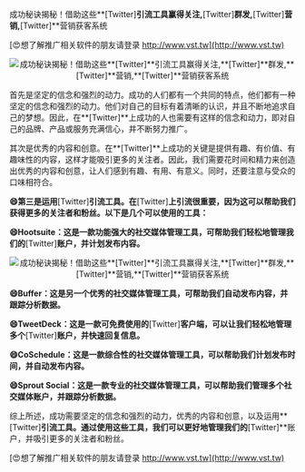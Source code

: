 成功秘诀揭秘！借助这些**[Twitter]**引流工具赢得关注,**[Twitter]**群发,**[Twitter]**营销,**[Twitter]**营销获客系统

[😍想了解推广相关软件的朋友请登录 http://www.vst.tw](http://www.vst.tw)

 <center><img src="https://vst.tw/MP4/tuiguang/png/3.png" alt="成功秘诀揭秘！借助这些**[Twitter]**引流工具赢得关注,**[Twitter]**群发,**[Twitter]**营销,**[Twitter]**营销获客系统"></center>

首先是坚定的信念和强烈的动力。成功的人们都有一个共同的特点，他们都有一种坚定的信念和强烈的动力。他们对自己的目标有着清晰的认识，并且不断地追求自己的梦想。因此，在**[Twitter]**上成功的人也需要有这样的信念和动力，即对自己的品牌、产品或服务充满信心，并不断努力推广。

其次是优秀的内容和创意。在**[Twitter]**上成功的关键是提供有趣、有价值、有趣味性的内容，这样才能吸引更多的关注者。因此，我们需要花时间和精力来创造出优秀的内容和创意，让人们感到有趣、有用、有意义。同时，还要注意与受众的口味相符合。

**😄第三是运用**[Twitter]**引流工具。在**[Twitter]**上引流很重要，因为这可以帮助我们获得更多的关注者和粉丝。以下是几个可以使用的工具：**

**😄Hootsuite：这是一款功能强大的社交媒体管理工具，可帮助我们轻松地管理我们的**[Twitter]**账户，并计划发布内容。**

 <center><img src="https://vst.tw/MP4/tuiguang/png/7.png" alt="成功秘诀揭秘！借助这些**[Twitter]**引流工具赢得关注,**[Twitter]**群发,**[Twitter]**营销,**[Twitter]**营销获客系统"></center>

**😄Buffer：这是另一个优秀的社交媒体管理工具，可帮助我们自动发布内容，并跟踪分析数据。**

**😄TweetDeck：这是一款可免费使用的**[Twitter]**客户端，可以让我们轻松地管理多个**[Twitter]**账户，并快速回复信息。**

**😄CoSchedule：这是一款综合性的社交媒体管理工具，可以帮助我们计划发布时间，并自动发布内容。**

**😄Sprout Social：这是一款专业的社交媒体管理工具，可以帮助我们管理多个社交媒体账户，并跟踪分析数据。**

综上所述，成功需要坚定的信念和强烈的动力，优秀的内容和创意，以及运用**[Twitter]**引流工具。通过使用这些工具，我们可以更好地管理我们的**[Twitter]**账户，并吸引更多的关注者和粉丝。

[😍想了解推广相关软件的朋友请登录 http://www.vst.tw](http://www.vst.tw)



